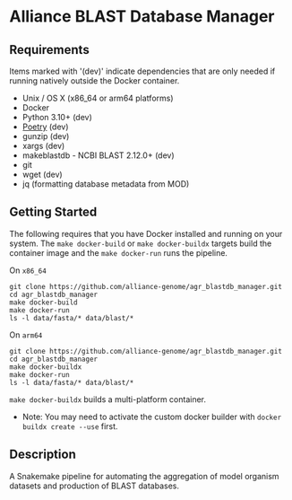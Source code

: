 # Alliance BLAST Database Manager

## Requirements

Items marked with '(dev)' indicate dependencies that are only needed if running natively outside the Docker container.

* Unix / OS X (x86_64 or arm64 platforms)
* Docker
* Python 3.10+ (dev)
* [Poetry](https://python-poetry.org/) (dev)
* gunzip (dev)
* xargs (dev)
* makeblastdb - NCBI BLAST 2.12.0+ (dev)
* git
* wget (dev)
* jq (formatting database metadata from MOD)

## Getting Started

The following requires that you have Docker installed and running on your system.
The `make docker-build` or `make docker-buildx` targets build the container image and the `make docker-run` runs 
the pipeline.

On `x86_64`
```shell
git clone https://github.com/alliance-genome/agr_blastdb_manager.git
cd agr_blastdb_manager
make docker-build
make docker-run
ls -l data/fasta/* data/blast/*
```

On `arm64`
```shell
git clone https://github.com/alliance-genome/agr_blastdb_manager.git
cd agr_blastdb_manager
make docker-buildx
make docker-run
ls -l data/fasta/* data/blast/*
```

`make docker-buildx` builds a multi-platform container.

* Note: You may need to activate the custom docker builder with `docker buildx create --use` first.


## Description

A Snakemake pipeline for automating the aggregation of model organism datasets and production of BLAST databases.


